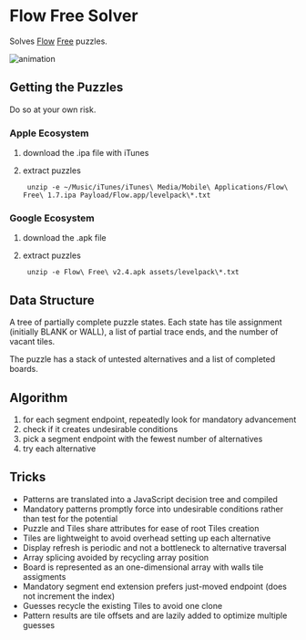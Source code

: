 Flow Free Solver
================

Solves [Flow](https://itunes.apple.com/us/app/flow-free/id526641427) [Free](https://play.google.com/store/apps/details?id=com.bigduckgames.flow) puzzles.

![animation](https://raw.github.com/idiomatic/flowfree/master/animation.gif)

Getting the Puzzles
-------------------

Do so at your own risk.

### Apple Ecosystem

1. download the .ipa file with iTunes

2. extract puzzles

        unzip -e ~/Music/iTunes/iTunes\ Media/Mobile\ Applications/Flow\ Free\ 1.7.ipa Payload/Flow.app/levelpack\*.txt

### Google Ecosystem

1. download the .apk file

2. extract puzzles

        unzip -e Flow\ Free\ v2.4.apk assets/levelpack\*.txt


Data Structure
--------------

A tree of partially complete puzzle states.  Each state has tile
assignment (initially BLANK or WALL), a list of partial trace ends,
and the number of vacant tiles.

The puzzle has a stack of untested alternatives and a list of
completed boards.


Algorithm
---------

1. for each segment endpoint, repeatedly look for mandatory advancement
2. check if it creates undesirable conditions
3. pick a segment endpoint with the fewest number of alternatives
4. try each alternative


Tricks
------

* Patterns are translated into a JavaScript decision tree and compiled
* Mandatory patterns promptly force into undesirable conditions rather
  than test for the potential
* Puzzle and Tiles share attributes for ease of root Tiles creation
* Tiles are lightweight to avoid overhead setting up each alternative
* Display refresh is periodic and not a bottleneck to alternative traversal
* Array splicing avoided by recycling array position
* Board is represented as an one-dimensional array with walls tile assigments
* Mandatory segment end extension prefers just-moved endpoint (does not
  increment the index)
* Guesses recycle the existing Tiles to avoid one clone
* Pattern results are tile offsets and are lazily added to optimize
  multiple guesses
